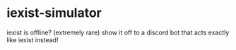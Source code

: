 # iexist-simulator
iexist is offline? (extremely rare) show it off to a discord bot that acts exactly like iexist instead!
